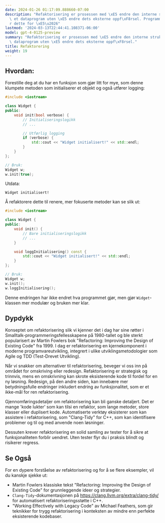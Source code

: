 ```yaml
---
date: 2024-01-26 01:17:09.888660-07:00
description: "Refaktorisering er prosessen med \xE5 endre den interne strukturen til\
  \ et dataprogram uten \xE5 endre dets eksterne oppf\xF8rsel. Programmerere gj\xF8\
  r dette for \xE5\u2026"
lastmod: '2024-03-13T22:44:41.108371-06:00'
model: gpt-4-0125-preview
summary: "Refaktorisering er prosessen med \xE5 endre den interne strukturen til et\
  \ dataprogram uten \xE5 endre dets eksterne oppf\xF8rsel."
title: Refaktorering
weight: 19
---
```


## Hvordan:
Forestille deg at du har en funksjon som gjør litt for mye, som denne klumpete metoden som initialiserer et objekt og også utfører logging:

```C++
#include <iostream>

class Widget {
public:
    void init(bool verbose) {
        // Initialiseringslogikk
        // ...

        // Utførlig logging
        if (verbose) {
            std::cout << "Widget initialisert!" << std::endl;
        }
    }
};

// Bruk:
Widget w;
w.init(true);
```

Utdata:
```
Widget initialisert!
```

Å refaktorere dette til renere, mer fokuserte metoder kan se slik ut:

```C++
#include <iostream>

class Widget {
public:
    void init() {
        // Bare initialiseringslogikk
        // ...
    }

    void loggInitialisering() const {
        std::cout << "Widget initialisert!" << std::endl;
    }
};

// Bruk:
Widget w;
w.init();
w.loggInitialisering();
```

Denne endringen har ikke endret hva programmet gjør, men gjør `Widget`-klassen mer modulær og bruken mer klar.

## Dypdykk
Konseptet om refaktorisering slik vi kjenner det i dag har sine røtter i Smalltalk-programmeringsfellesskapene på 1980-tallet og ble sterkt popularisert av Martin Fowlers bok "Refactoring: Improving the Design of Existing Code" fra 1999. I dag er refaktorisering en kjernekomponent i moderne programvareutvikling, integrert i ulike utviklingsmetodologier som Agile og TDD (Test-Drevet Utvikling).

Når vi snakker om alternativer til refaktorisering, beveger vi oss inn på området for omskriving eller redesign. Refaktorisering er strategisk og trinnvis, mens en omskrivning kan skrote eksisterende kode til fordel for en ny løsning. Redesign, på den andre siden, kan innebære mer betydningsfulle endringer inkludert endring av funksjonalitet, som er et ikke-mål for ren refaktorisering.

Gjennomføringsdetaljer om refaktorisering kan bli ganske detaljert. Det er mange 'kode lukter' som kan tilsi en refaktor, som lange metoder, store klasser eller duplisert kode. Automatiserte verktøy eksisterer som kan assistere i refaktorisering, som "Clang-Tidy" for C++, som kan identifisere problemer og til og med anvende noen løsninger.

Dessuten krever refaktorisering en solid samling av tester for å sikre at funksjonaliteten forblir uendret. Uten tester flyr du i praksis blindt og risikerer regress.

## Se Også
For en dypere forståelse av refaktorisering og for å se flere eksempler, vil du kanskje sjekke ut:

- Martin Fowlers klassiske tekst "Refactoring: Improving the Design of Existing Code" for grunnleggende ideer og strategier.
- `Clang-Tidy`-dokumentasjonen på https://clang.llvm.org/extra/clang-tidy/ for automatisert refaktoriseringsstøtte i C++.
- "Working Effectively with Legacy Code" av Michael Feathers, som gir teknikker for trygg refaktorisering i konteksten av mindre enn perfekte eksisterende kodebaser.
